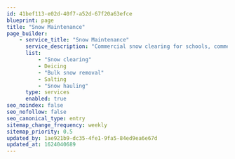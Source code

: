 ```yaml
---
id: 41bef113-e02d-40f7-a52d-67f20a63efce
blueprint: page
title: "Snow Maintenance"
page_builder:
    - service_title: "Snow Maintenance"
      service_description: "Commercial snow clearing for schools, commercial properties, and residential neighborhoods"
      list:
          - "Snow clearing"
          - Deicing
          - "Bulk snow removal"
          - Salting
          - "Snow hauling"
      type: services
      enabled: true
seo_noindex: false
seo_nofollow: false
seo_canonical_type: entry
sitemap_change_frequency: weekly
sitemap_priority: 0.5
updated_by: 1ae921b9-dc35-4fe1-9fa5-84ed9ea6e67d
updated_at: 1624040689
---
```

